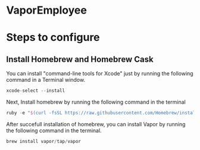 # VaporEmployee


# Steps to configure

## Install Homebrew and Homebrew Cask

You can install "command-line tools for Xcode" just by running the following command in a Terminal window.
```swift
xcode-select --install
```

Next, Install homebrew by running the following command in the terminal 
```swift
ruby -e "$(curl -fsSL https://raw.githubusercontent.com/Homebrew/install/master/install)"
```

After succefull installation of homebrew, you can install Vapor by running the following command in the terminal.
```swift
brew install vapor/tap/vapor
```






  
